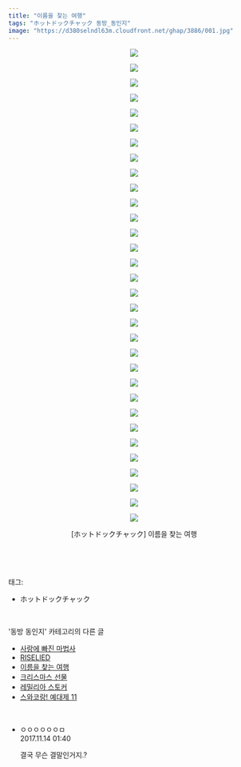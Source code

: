 ```yaml
---
title: "이름을 찾는 여행"
tags: "ホットドックチャック 동방_동인지"
image: "https://d380selndl63m.cloudfront.net/ghap/3886/001.jpg"
---
```

<div class="article">
<p style="text-align: center; clear: none; float: none;"><img src="{{ site.imgserver5 }}/ghap/3886/001.jpg"/></p>
<p style="text-align: center; clear: none; float: none;"><img src="{{ site.imgserver5 }}/ghap/3886/002.jpg"/></p>
<p style="text-align: center; clear: none; float: none;"><img src="{{ site.imgserver5 }}/ghap/3886/003.jpg"/></p>
<p style="text-align: center; clear: none; float: none;"><img src="{{ site.imgserver5 }}/ghap/3886/004.jpg"/></p>
<p style="text-align: center; clear: none; float: none;"><img src="{{ site.imgserver5 }}/ghap/3886/005.jpg"/></p>
<p style="text-align: center; clear: none; float: none;"><img src="{{ site.imgserver5 }}/ghap/3886/006.jpg"/></p>
<p style="text-align: center; clear: none; float: none;"><img src="{{ site.imgserver5 }}/ghap/3886/007.jpg"/></p>
<p style="text-align: center; clear: none; float: none;"><img src="{{ site.imgserver5 }}/ghap/3886/008.jpg"/></p>
<p style="text-align: center; clear: none; float: none;"><img src="{{ site.imgserver5 }}/ghap/3886/009.jpg"/></p>
<p style="text-align: center; clear: none; float: none;"><img src="{{ site.imgserver5 }}/ghap/3886/010.jpg"/></p>
<p style="text-align: center; clear: none; float: none;"><img src="{{ site.imgserver5 }}/ghap/3886/011.jpg"/></p>
<p style="text-align: center; clear: none; float: none;"><img src="{{ site.imgserver5 }}/ghap/3886/012.jpg"/></p>
<p style="text-align: center; clear: none; float: none;"><img src="{{ site.imgserver5 }}/ghap/3886/013.jpg"/></p>
<p style="text-align: center; clear: none; float: none;"><img src="{{ site.imgserver5 }}/ghap/3886/014.jpg"/></p>
<p style="text-align: center; clear: none; float: none;"><img src="{{ site.imgserver5 }}/ghap/3886/015.jpg"/></p>
<p style="text-align: center; clear: none; float: none;"><img src="{{ site.imgserver5 }}/ghap/3886/016.jpg"/></p>
<p style="text-align: center; clear: none; float: none;"><img src="{{ site.imgserver5 }}/ghap/3886/017.jpg"/></p>
<p style="text-align: center; clear: none; float: none;"><img src="{{ site.imgserver5 }}/ghap/3886/018.jpg"/></p>
<p style="text-align: center; clear: none; float: none;"><img src="{{ site.imgserver5 }}/ghap/3886/019.jpg"/></p>
<p style="text-align: center; clear: none; float: none;"><img src="{{ site.imgserver5 }}/ghap/3886/020.jpg"/></p>
<p style="text-align: center; clear: none; float: none;"><img src="{{ site.imgserver5 }}/ghap/3886/021.jpg"/></p>
<p style="text-align: center; clear: none; float: none;"><img src="{{ site.imgserver5 }}/ghap/3886/022.jpg"/></p>
<p style="text-align: center; clear: none; float: none;"><img src="{{ site.imgserver5 }}/ghap/3886/023.jpg"/></p>
<p style="text-align: center; clear: none; float: none;"><img src="{{ site.imgserver5 }}/ghap/3886/024.jpg"/></p>
<p style="text-align: center; clear: none; float: none;"><img src="{{ site.imgserver5 }}/ghap/3886/025.jpg"/></p>
<p style="text-align: center; clear: none; float: none;"><img src="{{ site.imgserver5 }}/ghap/3886/026.jpg"/></p>
<p style="text-align: center; clear: none; float: none;"><img src="{{ site.imgserver5 }}/ghap/3886/027.jpg"/></p>
<p style="text-align: center; clear: none; float: none;"><img src="{{ site.imgserver5 }}/ghap/3886/028.jpg"/></p>
<p style="text-align: center; clear: none; float: none;"><img src="{{ site.imgserver5 }}/ghap/3886/029.jpg"/></p>
<p style="text-align: center; clear: none; float: none;"><img src="{{ site.imgserver5 }}/ghap/3886/030.jpg"/></p>
<p style="text-align: center; clear: none; float: none;"><img src="{{ site.imgserver5 }}/ghap/3886/031.jpg"/></p>
<p style="text-align: center; clear: none; float: none;"><img src="{{ site.imgserver5 }}/ghap/3886/032.jpg"/></p>
<p style="text-align: center; clear: none; float: none;">[ホットドックチャック] 이름을 찾는 여행</p>
<p><br/></p>
</div><br/>
<div class="tagTrail">
<p>태그: </p>
<ul>
<li>ホットドックチャック</li>
</ul>
</div><br/>
<div class="another">
<p>'동방 동인지' 카테고리의 다른 글</p>
<ul>
<li><a href="/ghap_3888">사랑에 빠진 마법사</a></li>
<li><a href="/ghap_3887">RISELIED</a></li>
<li><a href="/ghap_3886">이름을 찾는 여행</a></li>
<li><a href="/ghap_3885">크리스마스 선물</a></li>
<li><a href="/ghap_3884">레밀리아 스토커</a></li>
<li><a href="/ghap_3880">스와코랑! 예대제 11</a></li>
</ul>
</div><br/>
<div class="cb_module cb_fluid">
<div class="cb_wrt cb_profile">
<div class="comment">
<ul>
<li class="cb_thumb_off" id="comment15128858">
<div class="cb_comment_area">
<div class="cb_info_area">
<div class="cb_section">
<span class="cb_nick_name">ㅇㅇㅇㅇㅇㅇㅁ</span>
</div>
<div class="cb_section">
<span class="cb_date">2017.11.14 01:40 </span>
</div>
</div>
<div class="cb_dsc_comment">
<p class="cb_dsc">
											결국 무슨 결말인거지.?
										</p>
</div>
</div></li>
</ul>
</div>
</div><!-- commentList close -->
</div><br/>
